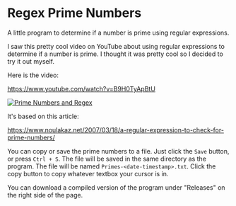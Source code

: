 # Regex Prime Numbers

A little program to determine if a number is prime using regular expressions.

I saw this pretty cool video on YouTube about using regular expressions to determine if a number is prime. I thought it was pretty cool so I decided to try it out myself. 

Here is the video:

https://www.youtube.com/watch?v=B9H0TyApBtU

[![Prime Numbers and Regex](http://img.youtube.com/vi/B9H0TyApBtU/0.jpg)](http://www.youtube.com/watch?v=B9H0TyApBtU)

It's based on this article:

https://www.noulakaz.net/2007/03/18/a-regular-expression-to-check-for-prime-numbers/

You can copy or save the prime numbers to a file. Just click the `Save` button, or press `Ctrl + S`. The file will be saved in the same directory as the program. The file will be named `Primes-<date-timestamp>.txt`. Click the copy button to copy whatever textbox your cursor is in. 

You can download a compiled version of the program under "Releases" on the right side of the page.
